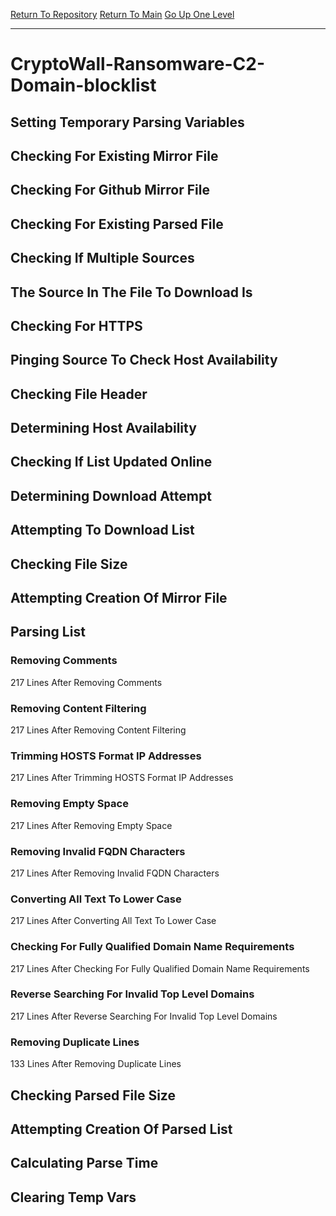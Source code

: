 [Return To Repository](https://github.com/deathbybandaid/piholeparser/)
[Return To Main](https://github.com/deathbybandaid/piholeparser/blob/master/RecentRunLogs/Mainlog.md)
[Go Up One Level](https://github.com/deathbybandaid/piholeparser/blob/master/RecentRunLogs/TopLevelScripts/30-Processing-External-Blacklists.md)
____________________________________
# CryptoWall-Ransomware-C2-Domain-blocklist
## Setting Temporary Parsing Variables
## Checking For Existing Mirror File
## Checking For Github Mirror File
## Checking For Existing Parsed File
## Checking If Multiple Sources
## The Source In The File To Download Is
## Checking For HTTPS
## Pinging Source To Check Host Availability
## Checking File Header
## Determining Host Availability
## Checking If List Updated Online
## Determining Download Attempt
## Attempting To Download List
## Checking File Size
## Attempting Creation Of Mirror File
## Parsing List
### Removing Comments
217 Lines After Removing Comments
### Removing Content Filtering
217 Lines After Removing Content Filtering
### Trimming HOSTS Format IP Addresses
217 Lines After Trimming HOSTS Format IP Addresses
### Removing Empty Space
217 Lines After Removing Empty Space
### Removing Invalid FQDN Characters
217 Lines After Removing Invalid FQDN Characters
### Converting All Text To Lower Case
217 Lines After Converting All Text To Lower Case
### Checking For Fully Qualified Domain Name Requirements
217 Lines After Checking For Fully Qualified Domain Name Requirements
### Reverse Searching For Invalid Top Level Domains
217 Lines After Reverse Searching For Invalid Top Level Domains
### Removing Duplicate Lines
133 Lines After Removing Duplicate Lines
## Checking Parsed File Size
## Attempting Creation Of Parsed List
## Calculating Parse Time
## Clearing Temp Vars
